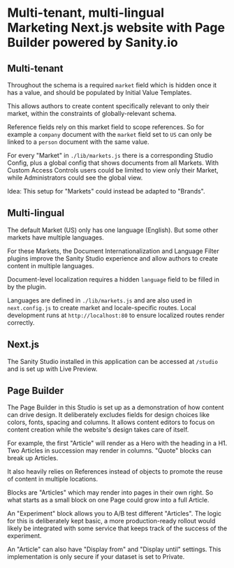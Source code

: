 # Multi-tenant, multi-lingual Marketing Next.js website with Page Builder powered by Sanity.io

## Multi-tenant

Throughout the schema is a required `market` field which is hidden once it has a value, and should be populated by Initial Value Templates. 

This allows authors to create content specifically relevant to only their market, within the constraints of globally-relevant schema.

Reference fields rely on this market field to scope references. So for example a `company` document with the `market` field set to `US` can only be linked to a `person` document with the same value.

For every "Market" in `./lib/markets.js` there is a corresponding Studio Config, plus a global config that shows documents from all Markets. With Custom Access Controls users could be limited to view only their Market, while Administrators could see the global view.

Idea: This setup for "Markets" could instead be adapted to "Brands".

## Multi-lingual

The default Market (US) only has one language (English). But some other markets have multiple languages.

For these Markets, the Document Internationalization and Language Filter plugins improve the Sanity Studio experience and allow authors to create content in multiple languages.

Document-level localization requires a hidden `language` field to be filled in by the plugin.

Languages are defined in `./lib/markets.js` and are also used in `next.config.js` to create market and locale-specific routes. Local development runs at `http://localhost:80` to ensure localized routes render correctly.

## Next.js

The Sanity Studio installed in this application can be accessed at `/studio` and is set up with Live Preview. 
## Page Builder

The Page Builder in this Studio is set up as a demonstration of how content can drive design. It deliberately excludes fields for design choices like colors, fonts, spacing and columns. It allows content editors to focus on content creation while the website's design takes care of itself.

For example, the first "Article" will render as a Hero with the heading in a H1. Two Articles in succession may render in columns. "Quote" blocks can break up Articles.

It also heavily relies on References instead of objects to promote the reuse of content in multiple locations.

Blocks are "Articles" which may render into pages in their own right. So what starts as a small block on one Page could grow into a full Article.

An "Experiment" block allows you to A/B test different "Articles". The logic for this is deliberately kept basic, a more production-ready rollout would likely be integrated with some service that keeps track of the success of the experiment.

An "Article" can also have "Display from" and "Display until" settings. This implementation is only secure if your dataset is set to Private.